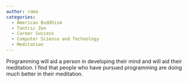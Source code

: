 ```yaml
---
author: rama
categories:
  - American Buddhism
  - Tantric Zen
  - Career Success
  - Computer Science and Technology
  - Meditation
---
```


Programming will aid a person in developing their mind and will aid their meditation. I find that people who have pursued programming are doing much better in their meditation.
